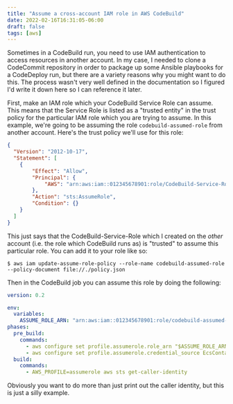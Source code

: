 ```yaml
---
title: "Assume a cross-account IAM role in AWS CodeBuild"
date: 2022-02-16T16:31:05-06:00
draft: false
tags: [aws]
---
```


Sometimes in a CodeBuild run, you need to use IAM authentication to access resources in another account. In my case, I needed to clone a CodeCommit repository in order to package up some Ansible playbooks for a CodeDeploy run, but there are a variety reasons why you might want to do this. The process wasn't very well defined in the documentation so I figured I'd write it down here so I can reference it later.

First, make an IAM role which your CodeBuild Service Role can assume. This means that the Service Role is listed as a "trusted entity" in the trust policy for the particular IAM role which you are trying to assume. In this example, we're going to be assuming the role `codebuild-assumed-role` from another account. Here's the trust policy we'll use for this role:

``` json
{
  "Version": "2012-10-17",
  "Statement": [
    {
        "Effect": "Allow",
        "Principal": {
            "AWS": "arn:aws:iam::012345678901:role/CodeBuild-Service-Role"
        },
        "Action": "sts:AssumeRole",
        "Condition": {}
    }
  ]
}
```

This just says that the CodeBuild-Service-Role which I created on the _other_ account (i.e. the role which CodeBuild runs as) is "trusted" to assume this particular role. You can add it to your role like so:

```
$ aws iam update-assume-role-policy --role-name codebuild-assumed-role --policy-document file://./policy.json
```

Then in the CodeBuild job you can assume this role by doing the following:

``` yaml
version: 0.2

env:
  variables:
    ASSUME_ROLE_ARN: "arn:aws:iam::012345678901:role/codebuild-assumed-role"
phases:
  pre_build:
    commands:
      - aws configure set profile.assumerole.role_arn "$ASSUME_ROLE_ARN"
      - aws configure set profile.assumerole.credential_source EcsContainer
  build:
    commands:
      - AWS_PROFILE=assumerole aws sts get-caller-identity
```

Obviously you want to do more than just print out the caller identity, but this is just a silly example.

